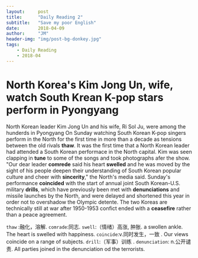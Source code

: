 ```yaml
---
layout:     post
title:      "Daily Reading 2"
subtitle:   "Save my poor English"
date:       2018-04-09
author:     "JM"
header-img: "img/post-bg-donkey.jpg"
tags:
    - Daily Reading
    - 2018-04
---
```


# North Korea's Kim Jong Un, wife, watch South Krean K-pop stars perform in Pyongyang
 
North Korean leader Kim Jong Un and his wife, Ri Sol Ju, were among the hunderds in Pyongyang On Sunday watching South Korean K-pop singers perform in the North for the first time in more than a decade as tensions between the old rivals __thaw__.
It was the first time that a North Korean leader had attended a South Korean performace in the North capital. Kim was seen clapping in __tune__ to some of the songs and took photographs afer the show.
"Our dear leader __comrede__ said his heart __swelled__ and he was moved by the sight of his people deepen their understanding of South Korean popular culture and cheer with __sincerity__," the North's media said.
Sunday's performance __coincided__ with the start of annual joint South Korean-U.S. military __drills__, which have previously been met with __denunciations__ and missile launches by the North, and were delayed and shortened this year in order not to overshadow the Olympic detente.
The two Koreas are technically still at war after 1950-1953 confict ended with a __ceasefire__ rather than a peace agreement.

`thaw` :融化，溶解. 
`comrade`:同志. 
`swell`:（情绪）高涨, 肿胀.
a swollen ankle.
The heart is swelled with happiness.
`coincide`:v.同时发生，一致 .
Our views coincide on a range of subjects.
`drill`:（军事）训练 .
`denunciation`: n.公开谴责.
All parties joined in the denunciation od the terrorists.

